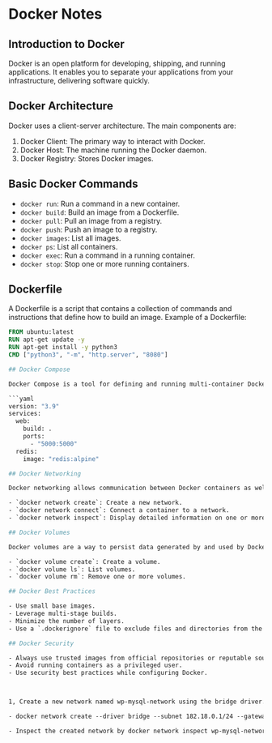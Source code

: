# Docker Notes

## Introduction to Docker

Docker is an open platform for developing, shipping, and running applications. It enables you to separate your applications from your infrastructure, delivering software quickly.

## Docker Architecture

Docker uses a client-server architecture. The main components are:

1. Docker Client: The primary way to interact with Docker.
2. Docker Host: The machine running the Docker daemon.
3. Docker Registry: Stores Docker images.

## Basic Docker Commands

- `docker run`: Run a command in a new container.
- `docker build`: Build an image from a Dockerfile.
- `docker pull`: Pull an image from a registry.
- `docker push`: Push an image to a registry.
- `docker images`: List all images.
- `docker ps`: List all containers.
- `docker exec`: Run a command in a running container.
- `docker stop`: Stop one or more running containers.

## Dockerfile

A Dockerfile is a script that contains a collection of commands and instructions that define how to build an image. Example of a Dockerfile:

```Dockerfile
FROM ubuntu:latest
RUN apt-get update -y
RUN apt-get install -y python3
CMD ["python3", "-m", "http.server", "8080"]

## Docker Compose

Docker Compose is a tool for defining and running multi-container Docker applications. It uses a YAML file to configure services. Example of a `docker-compose.yml` file:

```yaml
version: "3.9"
services:
  web:
    build: .
    ports:
      - "5000:5000"
  redis:
    image: "redis:alpine"

## Docker Networking

Docker networking allows communication between Docker containers as well as communication between Docker containers and the outside world.

- `docker network create`: Create a new network.
- `docker network connect`: Connect a container to a network.
- `docker network inspect`: Display detailed information on one or more networks.

## Docker Volumes

Docker volumes are a way to persist data generated by and used by Docker containers. They are stored outside the container, enabling data to persist even when the container is removed.

- `docker volume create`: Create a volume.
- `docker volume ls`: List volumes.
- `docker volume rm`: Remove one or more volumes.

## Docker Best Practices

- Use small base images.
- Leverage multi-stage builds.
- Minimize the number of layers.
- Use a `.dockerignore` file to exclude files and directories from the context.

## Docker Security

- Always use trusted images from official repositories or reputable sources.
- Avoid running containers as a privileged user.
- Use security best practices while configuring Docker.



1, Create a new network named wp-mysql-network using the bridge driver. Allocate subnet 182.18.0.1/24. Configure Gateway 182.18.0.1

- docker network create --driver bridge --subnet 182.18.0.1/24 --gateway 182.18.0.1 wp-mysql-network

- Inspect the created network by docker network inspect wp-mysql-network
